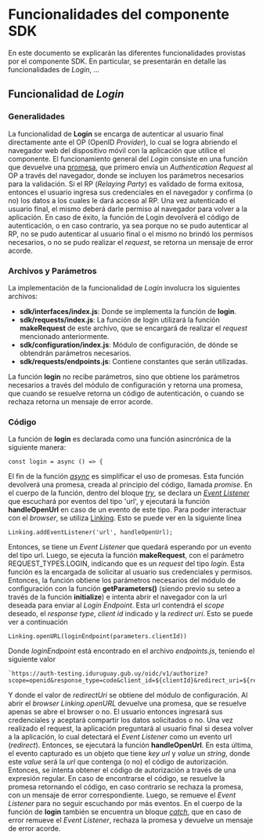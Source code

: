 # Funcionalidades del componente SDK
En este documento se explicarán las diferentes funcionalidades provistas por el componente SDK. En particular, se presentarán en detalle las funcionalidades de *Login*, ...

## Funcionalidad de *Login*

### Generalidades
La funcionalidad de **Login** se encarga de autenticar al usuario final directamente ante el OP (OpenID *Provider*), lo cual se logra abriendo el navegador web del dispositivo móvil con la aplicación que utilice el componente. El funcionamiento general del *Login* consiste en una función que devuelve una [promesa](https://developer.mozilla.org/es/docs/Web/JavaScript/Guide/Usar_promesas), que primero envía un *Authentication Request* al OP a través del navegador, donde se incluyen los parámetros necesarios para la validación. Si el RP (*Relaying Party*) es validado de forma exitosa, entonces el usuario ingresa sus credenciales en el navegador y confirma (o no) los datos a los cuales le dará acceso al RP. Una vez autenticado el usuario final, el mismo deberá darle permiso al navegador para volver a la aplicación. En caso de éxito, la función de Login devolverá el código de autenticación, o en caso contrario, ya sea porque no se pudo autenticar al RP, no se pudo autenticar al usuario final o el mismo no brindó los permisos necesarios, o no se pudo realizar el *request*, se retorna un mensaje de error acorde. 

### Archivos y Parámetros
La implementación de la funcionalidad de *Login* involucra los siguientes archivos:
* **sdk/interfaces/index.js**: Donde se implementa la función de **login**.
* **sdk/requests/index.js**: La función de login utilizará la función **makeRequest** de este archivo, que se encargará de realizar el *request* mencionado anteriormente.
*  **sdk/configuration/index.js**: Módulo de configuración, de dónde se obtendrán parámetros necesarios.
* **sdk/requests/endpoints.js**: Contiene constantes que serán utilizadas.

  
La función **login** no recibe parámetros, sino que obtiene los parámetros necesarios a través del módulo de configuración y retorna una promesa, que cuando se resuelve retorna un código de autenticación, o cuando se rechaza retorna un mensaje de error acorde. 

### Código
La función de **login** es declarada como una función asincrónica de la siguiente manera:

    const login = async () => {

El fin de la función [*async*](https://developer.mozilla.org/es/docs/Web/JavaScript/Referencia/Sentencias/funcion_asincrona) es simplificar el uso de promesas. Esta función devolverá una promesa, creada al principio del código, llamada *promise*. En el cuerpo de la función, dentro del bloque [*try*](https://developer.mozilla.org/es/docs/Web/JavaScript/Referencia/Sentencias/try...catch), se declara un [*Event Listener*](https://developer.mozilla.org/es/docs/Web/API/EventTarget/addEventListener) que escuchará por eventos del tipo 'url', y ejecutará la función **handleOpenUrl** en caso de un evento de este tipo. Para poder interactuar con el *browser*, se utiliza [Linking](https://reactnative.dev/docs/linking). Esto se puede ver en la siguiente línea 

    Linking.addEventListener('url', handleOpenUrl);

Entonces, se tiene un *Event Listener* que quedará esperando por un evento del tipo url. Luego, se ejecuta la función **makeRequest**, con el parámetro REQUEST_TYPES.LOGIN, indicando que es un *request* del tipo *login*. Esta función es la encargada de solicitar al usuario sus credenciales y permisos. 
Entonces, la función obtiene los parámetros necesarios del módulo de configuración con la función **getParameters()** (siendo previo su seteo a través de la función **initialize**) e intenta abrir el navegador con la url deseada para enviar al *Login Endpoint*. Esta url contendrá el *scope* deseado, el *response type*, *client id* indicado y la *redirect uri*. Esto se puede ver a continuación

    Linking.openURL(loginEndpoint(parameters.clientId))
Donde *loginEndpoint* está encontrado en el archivo *endpoints.js*, teniendo el siguiente valor

    `https://auth-testing.iduruguay.gub.uy/oidc/v1/authorize?scope=openid&response_type=code&client_id=${clientId}&redirect_uri=${redirectUri}`

Y donde el valor de *redirectUri* se obtiene del módulo de configuración. Al abrir el *browser* *Linking.openURL* devuelve una promesa, que se resuelve apenas se abre el browser o no. El usuario entonces ingresará sus credenciales y aceptará compartir los datos solicitados o no. Una vez realizado el request, la aplicación preguntará al usuario final si desea volver a la aplicación, lo cual detectará el *Event Listener* como un evento url (*redirect*). Entonces, se ejecutará la función **handleOpenUrl**. En esta última, el evento capturado es un objeto que tiene *key url* y *value* un *string*, donde este *value* será la *url* que contenga (o no) el código de autorización. Entonces, se intenta obtener el código de autorización a través de una expresión regular. En caso de encontrarse el código, se resuelve la promesa retornando el código, en caso contrario se rechaza la promesa, con un mensaje de error correspondiente. Luego, se remueve el *Event Listener* para no seguir escuchando por más eventos. En el cuerpo de la función de **login** también se encuentra un bloque [*catch*](https://developer.mozilla.org/es/docs/Web/JavaScript/Referencia/Sentencias/try...catch), que en caso de error remueve el *Event Listener*, rechaza la promesa y devuelve un mensaje de error acorde.